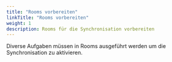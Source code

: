 ```yaml
---
title: "Rooms vorbereiten"
linkTitle: "Rooms vorbereiten"
weight: 1
description: Rooms für die Synchronisation vorbereiten
---
```


Diverse Aufgaben müssen in Rooms ausgeführt werden um die Synchronisation zu aktivieren.